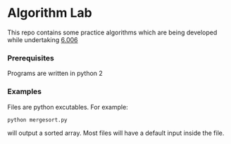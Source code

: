 # Algorithm Lab
This repo contains some practice algorithms which are being developed
while undertaking [6.006](http://courses.csail.mit.edu/6.006/fall11/notes.shtml)


### Prerequisites
Programs are written in python 2

### Examples 
Files are python excutables. 
For example:
```
python mergesort.py
```
will output a sorted array. Most files will have a default input inside the file.
